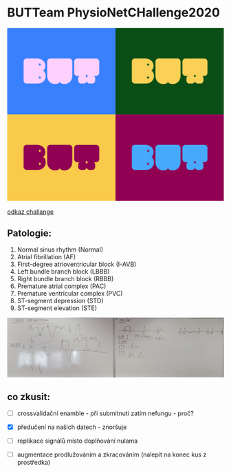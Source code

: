 # BUTTeam PhysioNetCHallenge2020
![](notes/logo.png)

[odkaz challange](https://physionetchallenges.github.io/2020/#rules-and-deadlines)


## Patologie:

1. Normal sinus rhythm (Normal)
2. Atrial fibrillation (AF)
3. First-degree atrioventricular block (I-AVB)
4. Left bundle branch block (LBBB)
5. Right bundle branch block (RBBB)
6. Premature atrial complex (PAC)
7. Premature ventricular complex (PVC)
8. ST-segment depression (STD)
9. ST-segment elevation (STE)

![](notes/radovanovaUzasnaTabuleSPatologiema.jpeg)


## co zkusit:
- [ ] crossvalidační enamble - při submitnutí zatím nefungu - proč?
- [x] předučení na našich datech - znoršuje

- [ ] replikace signálů místo doplňování nulama
- [ ] augmentace prodlužováním a zkracováním (nalepit na konec kus z prostředka)





